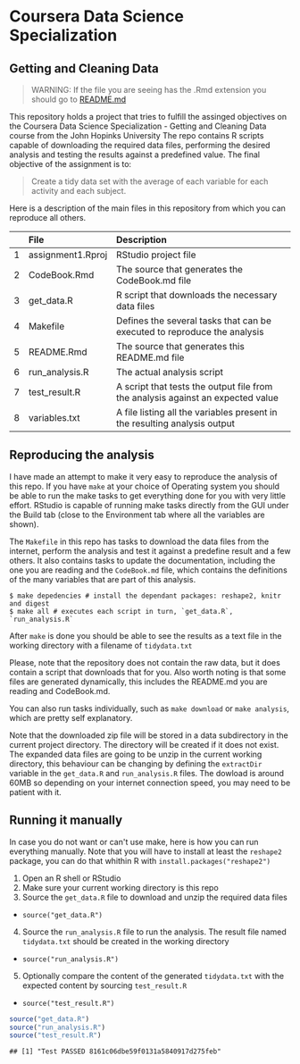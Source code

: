 # Coursera Data Science Specialization
## Getting and Cleaning Data
> WARNING: If the file you are seeing has the .Rmd extension you should go to [README.md](https://github.com/hlm/DS03-ProgrammingAssignment1/blob/master/README.md)

This repository holds a project that tries to fulfill the assinged objectives on the 
Coursera Data Science Specialization - Getting and Cleaning Data course from the John Hopinks University
The repo contains R scripts capable of downloading the required data files, performing the desired analysis
and testing the results against a predefined value.
The final objective of the assignment is to:
> Create a tidy data set with the average of each variable for each activity and each subject.

Here is a description of the main files in this repository from which you can reproduce all others.

|   |File              |Description                                                                     |
|:--|:-----------------|:-------------------------------------------------------------------------------|
|1  |assignment1.Rproj |RStudio project file                                                            |
|2  |CodeBook.Rmd      |The source that generates the CodeBook.md file                                  |
|3  |get_data.R        |R script that downloads the necessary data files                                |
|4  |Makefile          |Defines the several tasks that can be executed to reproduce the analysis        |
|5  |README.Rmd        |The source that generates this README.md file                                   |
|6  |run_analysis.R    |The actual analysis script                                                      |
|7  |test_result.R     |A script that tests the output file from the analysis against an expected value |
|8  |variables.txt     |A file listing all the variables present in the resulting analysis output       |

## Reproducing the analysis
I have made an attempt to make it very easy to reproduce the analysis of this repo. If you have `make` at 
your choice of Operating system you should be able to run the make tasks to get everything done for you with
very little effort. RStudio is capable of running make tasks directly from the GUI under the Build 
tab (close to the Environment tab where all the variables are shown).

The `Makefile` in this repo has tasks to download the data files from the internet, perform the analysis and
test it against a predefine result and a few others. It also contains tasks to update the documentation, including the one you
are reading and the `CodeBook.md` file, which contains the definitions of the many variables that are part of this
analysis. 

```{shell eval=FALSE}
$ make depedencies # install the dependant packages: reshape2, knitr and digest
$ make all # executes each script in turn, `get_data.R`, `run_analysis.R`
```

After `make` is done you should be able to see the results as a text file in the working directory with a filename
of `tidydata.txt`

Please, note that the repository does not contain the raw data, but it does contain a script that downloads that for you. Also
worth noting is that some files are generated dynamically, this includes the README.md you are reading and CodeBook.md.

You can also run tasks individually, such as `make download` or `make analysis`, which are pretty self explanatory.

Note that the downloaded zip file will be stored in a data subdirectory in the current project directory. The directory will
be created if it does not exist. The expanded data files are going to be unzip in the current working directory, this behaviour
can be changing by defining the `extractDir` variable in the `get_data.R` and `run_analysis.R` files. The dowload is around 60MB
so depending on your internet connection speed, you may need to be patient with it.

## Running it manually
In case you do not want or can't use make, here is how you can run everything manually. Note that you will have to install
at least the `reshape2` package, you can do that whithin R with `install.packages("reshape2")`

1. Open an R shell or RStudio
2. Make sure your current working directory is this repo
3. Source the `get_data.R` file to download and unzip the required data files
  + `source("get_data.R")`
4. Source the `run_analysis.R` file to run the analysis. The result file named `tidydata.txt` should be created in the working directory
  + `source("run_analysis.R")`
5. Optionally compare the content of the generated `tidydata.txt` with the expected content by sourcing `test_result.R`
  + `source("test_result.R")`


```r
source("get_data.R")
source("run_analysis.R")
source("test_result.R")
```

```
## [1] "Test PASSED 8161c06dbe59f0131a5840917d275feb"
```
